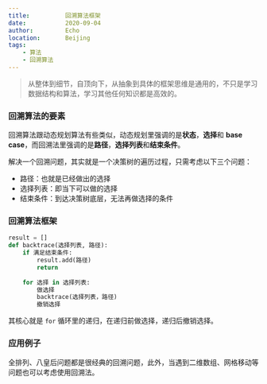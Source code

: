 ```yaml
---
title:          回溯算法框架
date:           2020-09-04
author:         Echo
location:       Beijing 
tags: 
    - 算法
    - 回溯算法
---
```


> 从整体到细节，自顶向下，从抽象到具体的框架思维是通用的，不只是学习数据结构和算法，学习其他任何知识都是高效的。

### 回溯算法的要素

回溯算法跟动态规划算法有些类似，动态规划里强调的是**状态**，**选择**和 **base case**，而回溯法里强调的是**路径**，**选择列表**和**结束条件**。

解决一个回溯问题，其实就是一个决策树的遍历过程，只需考虑以下三个问题：

* 路径：也就是已经做出的选择
* 选择列表：即当下可以做的选择
* 结束条件：到达决策树底层，无法再做选择的条件

### 回溯算法框架

```Python
result = []
def backtrace(选择列表, 路径):
    if 满足结束条件:
        result.add(路径)
        return
    
    for 选择 in 选择列表:
        做选择
        backtrace(选择列表，路径)
        撤销选择
```

其核心就是 `for` 循环里的递归，在递归前做选择，递归后撤销选择。

### 应用例子

全排列、八皇后问题都是很经典的回溯问题，此外，当遇到二维数组、网格移动等问题也可以考虑使用回溯法。
